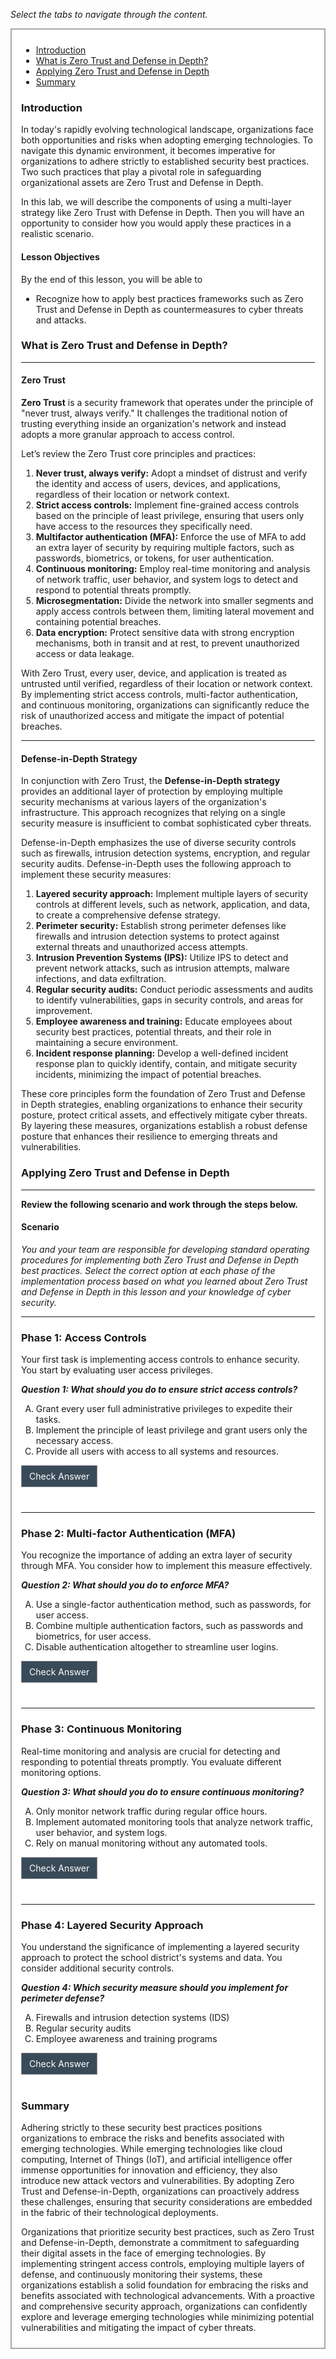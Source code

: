 <p><em>Select the tabs to navigate through the content.</em></p>
<div style="margin: 1em 0%; padding: 10px 15px; border: 2px solid #A2AAAD; background: #ffffff; font-size: 100%; overflow: auto;">
<div class="enhanceable_content tabs">
<ul>
<li><a href="#fragment-1">Introduction</a></li>
<li><a href="#fragment-2">What is Zero Trust and Defense in Depth? </a></li>
<li><a href="#fragment-3">Applying Zero Trust and Defense in Depth </a></li>
<li><a href="#fragment-4">Summary </a></li>
</ul>
<div id="fragment-1" style="overflow: auto:;">
<h3>Introduction</h3>
<p>In today's rapidly evolving technological landscape, organizations face both opportunities and risks when adopting emerging technologies. To navigate this dynamic environment, it becomes imperative for organizations to adhere strictly to established security best practices. Two such practices that play a pivotal role in safeguarding organizational assets are Zero Trust and Defense in Depth.</p>
<p>In this lab, we will describe the components of using a multi-layer strategy like Zero Trust with Defense in Depth. Then you will have an opportunity to consider how you would apply these practices in a realistic scenario.</p>
<h4>Lesson Objectives</h4>
<p>By the end of this lesson, you will be able to</p>
<ul>
<li>Recognize how to apply best practices frameworks such as Zero Trust and Defense in Depth as countermeasures to cyber threats and attacks.</li>
</ul>
</div>
<div id="fragment-2" style="overflow: auto:;">
<h3>What is Zero Trust and Defense in Depth?</h3>
<hr>
<h4><span>Zero Trust</span></h4>
<p><span><strong>Zero Trust</strong> is a security framework that operates under the principle of "never trust, always verify." It challenges the traditional notion of trusting everything inside an organization's network and instead adopts a more granular approach to access control.&nbsp;</span></p>
<p><span>Let’s review the Zero Trust core principles and practices:</span></p>
<ol>
<li aria-level="1"><strong>Never trust, always verify:</strong><span> Adopt a mindset of distrust and verify the identity and access of users, devices, and applications, regardless of their location or network context.</span></li>
<li aria-level="1"><strong>Strict access controls:</strong><span> Implement fine-grained access controls based on the principle of least privilege, ensuring that users only have access to the resources they specifically need.</span></li>
<li aria-level="1"><strong>Multifactor authentication (MFA):</strong><span> Enforce the use of MFA to add an extra layer of security by requiring multiple factors, such as passwords, biometrics, or tokens, for user authentication.</span></li>
<li aria-level="1"><strong>Continuous monitoring:</strong><span> Employ real-time monitoring and analysis of network traffic, user behavior, and system logs to detect and respond to potential threats promptly.</span></li>
<li aria-level="1"><strong>Microsegmentation:</strong><span> Divide the network into smaller segments and apply access controls between them, limiting lateral movement and containing potential breaches.</span></li>
<li aria-level="1"><strong>Data encryption:</strong><span> Protect sensitive data with strong encryption mechanisms, both in transit and at rest, to prevent unauthorized access or data leakage.</span></li>
</ol>
<p><span>With Zero Trust, every user, device, and application is treated as untrusted until verified, regardless of their location or network context. By implementing strict access controls, multi-factor authentication, and continuous monitoring, organizations can significantly reduce the risk of unauthorized access and mitigate the impact of potential breaches.</span></p>
<hr>
<h4><span>Defense-in-Depth Strategy</span></h4>
<p><span>In conjunction with Zero Trust, the <strong>Defense-in-Depth strategy</strong> provides an additional layer of protection by employing multiple security mechanisms at various layers of the organization's infrastructure. This approach recognizes that relying on a single security measure is insufficient to combat sophisticated cyber threats.&nbsp;</span></p>
<p><span>Defense-in-Depth emphasizes the use of diverse security controls such as firewalls, intrusion detection systems, encryption, and regular security audits. Defense-in-Depth uses the following approach to implement these security measures:</span></p>
<ol>
<li aria-level="1"><strong>Layered security approach:</strong><span> Implement multiple layers of security controls at different levels, such as network, application, and data, to create a comprehensive defense strategy.</span></li>
<li aria-level="1"><strong>Perimeter security:</strong><span> Establish strong perimeter defenses like firewalls and intrusion detection systems to protect against external threats and unauthorized access attempts.</span></li>
<li aria-level="1"><strong>Intrusion Prevention Systems (IPS):</strong><span> Utilize IPS to detect and prevent network attacks, such as intrusion attempts, malware infections, and data exfiltration.</span></li>
<li aria-level="1"><strong>Regular security audits:</strong><span> Conduct periodic assessments and audits to identify vulnerabilities, gaps in security controls, and areas for improvement.</span></li>
<li aria-level="1"><strong>Employee awareness and training:</strong><span> Educate employees about security best practices, potential threats, and their role in maintaining a secure environment.</span></li>
<li aria-level="1"><strong>Incident response planning:</strong><span> Develop a well-defined incident response plan to quickly identify, contain, and mitigate security incidents, minimizing the impact of potential breaches.</span></li>
</ol>
<p><span>These core principles form the foundation of Zero Trust and Defense in Depth strategies, enabling organizations to enhance their security posture, protect critical assets, and effectively mitigate cyber threats. By layering these measures, organizations establish a robust defense posture that enhances their resilience to emerging threats and vulnerabilities. </span></p>
</div>
<div id="fragment-3" style="overflow: auto:;">
<h3>Applying Zero Trust and Defense in Depth</h3>
<hr>
<p><strong>Review the following scenario and work through the steps below.</strong></p>
<h4>Scenario</h4>
<p><em>You and your team are responsible for developing standard operating procedures for implementing both Zero Trust and Defense in Depth best practices. Select the correct option at each phase of the implementation process based on what you learned about Zero Trust and Defense in Depth in this lesson and your knowledge of cyber security.&nbsp;</em></p>
<hr>
<h3>Phase 1: Access Controls</h3>
<p>Your first task is implementing access controls to enhance security. You start by evaluating user access privileges.</p>
<p><em><strong>Question 1: What should you do to ensure strict access controls?</strong></em></p>
<ol style="list-style-type: upper-alpha;">
<li>Grant every user full administrative privileges to expedite their tasks.</li>
<li>Implement the principle of least privilege and grant users only the necessary access.</li>
<li>Provide all users with access to all systems and resources.</li>
</ol>
<details style="margin-bottom: 2.5rem;">
<summary style="display: inline-block; background: #394a58; border: 1px solid #8A8B99; padding: 0.5rem 0.75rem; cursor: pointer;"><span style="color: #ffffff;">Check Answer </span></summary>
<p style="padding-left: 40px;">Correct answers are in bold.&nbsp;</p>
<ol style="list-style-type: upper-alpha;">
<li>Grant every user full administrative privileges to expedite their tasks.</li>
<li><strong>Implement the principle of least privilege and grant users only the necessary access.</strong></li>
<li>Provide all users with access to all systems and resources.</li>
</ol>
</details><hr>
<h3><span>Phase 2: Multi-factor Authentication (MFA)<br></span></h3>
<p>You recognize the importance of adding an extra layer of security through MFA. You consider how to implement this measure effectively.</p>
<p><em><strong>Question 2: What should you do to enforce MFA?</strong></em></p>
<ol style="list-style-type: upper-alpha;">
<li>Use a single-factor authentication method, such as passwords, for user access.</li>
<li>Combine multiple authentication factors, such as passwords and biometrics, for user access.</li>
<li>Disable authentication altogether to streamline user logins.</li>
</ol>
<details style="margin-bottom: 2.5rem;">
<summary style="display: inline-block; background: #394a58; border: 1px solid #8A8B99; padding: 0.5rem 0.75rem; cursor: pointer;"><span style="color: #ffffff;">Check Answer </span></summary>
<p style="padding-left: 40px;">Correct answers are in bold.&nbsp;</p>
<ol style="list-style-type: upper-alpha;">
<li>Use a single-factor authentication method, such as passwords, for user access.</li>
<li><strong>Combine multiple authentication factors, such as passwords and biometrics, for user access.</strong></li>
<li>Disable authentication altogether to streamline user logins.</li>
</ol>
</details><hr>
<h3>Phase 3: Continuous Monitoring</h3>
<p>Real-time monitoring and analysis are crucial for detecting and responding to potential threats promptly. You evaluate different monitoring options.</p>
<p><em><strong>Question 3: What should you do to ensure continuous monitoring?</strong></em></p>
<ol style="list-style-type: upper-alpha;">
<li>Only monitor network traffic during regular office hours.</li>
<li>Implement automated monitoring tools that analyze network traffic, user behavior, and system logs.</li>
<li>Rely on manual monitoring without any automated tools.</li>
</ol>
<details style="margin-bottom: 2.5rem;">
<summary style="display: inline-block; background: #394a58; border: 1px solid #8A8B99; padding: 0.5rem 0.75rem; cursor: pointer;"><span style="color: #ffffff;">Check Answer </span></summary>
<p style="padding-left: 40px;">Correct answers are in bold.&nbsp;</p>
<ol style="list-style-type: upper-alpha;">
<li>Only monitor network traffic during regular office hours.</li>
<li><strong>Implement automated monitoring tools that analyze network traffic, user behavior, and system logs.</strong></li>
<li>Rely on manual monitoring without any automated tools.</li>
</ol>
</details><hr>
<h3>Phase 4: Layered Security Approach</h3>
<p>You understand the significance of implementing a layered security approach to protect the school district's systems and data. You consider additional security controls.</p>
<p><em><strong>Question 4: Which security measure should you implement for perimeter defense?</strong></em></p>
<ol style="list-style-type: upper-alpha;">
<li>Firewalls and intrusion detection systems (IDS)</li>
<li>Regular security audits</li>
<li>Employee awareness and training programs</li>
</ol>
<details style="margin-bottom: 2.5rem;">
<summary style="display: inline-block; background: #394a58; border: 1px solid #8A8B99; padding: 0.5rem 0.75rem; cursor: pointer;"><span style="color: #ffffff;">Check Answer </span></summary>
<p style="padding-left: 40px;">Correct answers are in bold.&nbsp;</p>
<ol style="list-style-type: upper-alpha;">
<li><strong>Firewalls and intrusion detection systems (IDS)</strong></li>
<li>Regular security audits</li>
<li>Employee awareness and training programs</li>
</ol>
<hr>
<p><em>Congratulations! By correctly selecting the appropriate actions at each phase, you have successfully applied Zero Trust and Defense in Depth measures in your role as a Cyber Security analyst at the school district. Your efforts will help strengthen the district's security posture and protect against potential cyber threats.</em></p>
</details></div>
<div id="fragment-4" style="overflow: auto:;">
<h3>Summary</h3>
<p>Adhering strictly to these security best practices positions organizations to embrace the risks and benefits associated with emerging technologies. While emerging technologies like cloud computing, Internet of Things (IoT), and artificial intelligence offer immense opportunities for innovation and efficiency, they also introduce new attack vectors and vulnerabilities. By adopting Zero Trust and Defense-in-Depth, organizations can proactively address these challenges, ensuring that security considerations are embedded in the fabric of their technological deployments.</p>
<p>Organizations that prioritize security best practices, such as Zero Trust and Defense-in-Depth, demonstrate a commitment to safeguarding their digital assets in the face of emerging technologies. By implementing stringent access controls, employing multiple layers of defense, and continuously monitoring their systems, these organizations establish a solid foundation for embracing the risks and benefits associated with technological advancements. With a proactive and comprehensive security approach, organizations can confidently explore and leverage emerging technologies while minimizing potential vulnerabilities and mitigating the impact of cyber threats.</p>
</div>
</div>
</div>